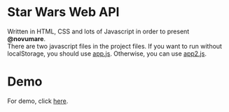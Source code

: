 # Star Wars Web API
Written in HTML, CSS and lots of Javascript in order to present <b>@novumare</b>.<br>
There are two javascript files in the project files. If you want to run without localStorage, you should use <u>app.js</u>. Otherwise, you can use <u>app2.js</u>.
# Demo
For demo, click [here](https://star-wars-web-api.vercel.app/).
